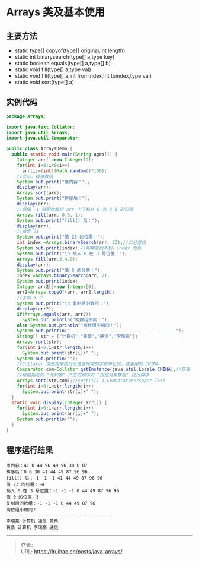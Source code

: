 # Arrays 类及基本使用


## 主要方法

- static type[] copyof(type[] original,int length)
- static int binarysearch(type[] a,type key)
- static boolean equals(type[] a,type[] b)
- static void fill(type[] a,type val)
- static void fill(type[] a,int fromindex,int toindex,type val)
- static void sort(type[] a)

<!--more-->

## 实例代码

```java
package Arrays;

import java.text.Collator;
import java.util.Arrays;
import java.util.Comparator;

public class ArraysDemo {
  public static void main(String agrs[]) {
    Integer arr[]=new Integer[9];
    for(int i=0;i<9;i++)
      arr[i]=(int)(Math.random()*100);
    //显示，排序数组
    System.out.print("原内容：");
    display(arr);
    Arrays.sort(arr);
    System.out.print("排序后：");
    display(arr);
    //将值 -1 分配给数组 arr 中下标从 0 到 3-1 的位置
    Arrays.fill(arr, 0,3,-1);
    System.out.print("fill() 后：");
    display(arr);
    //搜索 23
    System.out.print("值 23 的位置：");
    int index =Arrays.binarySearch(arr, 23);//二分查找
    System.out.print(index);//如果查找不到，index 为负
    System.out.print("\n 插入 0 在 3 号位置：");
    Arrays.fill(arr,3,4,0);
    display(arr);
    System.out.print("值 0 的位置：");
    index =Arrays.binarySearch(arr, 0);
    System.out.print(index);
    Integer arr2[]=new Integer[8];
    arr2=Arrays.copyOf(arr, arr2.length);
    //复制 8 个
    System.out.print("\n 复制后的数组：");
    display(arr2);
    if(Arrays.equals(arr, arr2))
      System.out.println("两数组相同！");
    else System.out.println("两数组不相同！");
    System.out.println("----------------------------------------");
    String[] str = {"计算机","黄桑","通信","李瑞豪"};
    Arrays.sort(str);
    for(int i=0;i<str.length;i++)
      System.out.print(str[i]+" ");
    System.out.println("");
    //Collator 类是用来执行分语言环境的字符串比较，这里用的 CHINA
    Comparator com=Collator.getInstance(java.util.Locale.CHINA);//获取 Comparator 对象，参数表示按中文排序
    //根据指定的 "比较器" 产生的顺序对 "指定对象数组" 进行排序
    Arrays.sort(str,com);//sort(T[] a,Comparator<?super T>c)
    for(int i=0;i<str.length;i++)
      System.out.print(str[i]+" ");
  }
  static void display(Integer arr[]) {
    for(int i=0;i<arr.length;i++)
      System.out.print(arr[i]+" ");
    System.out.println("");
  }
}
```

## 程序运行结果

```plain
原内容：41 0 44 96 49 96 30 6 87
排序后：0 6 30 41 44 49 87 96 96
fill() 后：-1 -1 -1 41 44 49 87 96 96
值 23 的位置：-4
插入 0 在 3 号位置：-1 -1 -1 0 44 49 87 96 96
值 0 的位置：3
复制后的数组：-1 -1 -1 0 44 49 87 96
两数组不相同！
----------------------------------------
李瑞豪 计算机 通信 黄桑
黄桑 计算机 李瑞豪 通信
```


---

> 作者:   
> URL: https://lruihao.cn/posts/java-arrays/  

